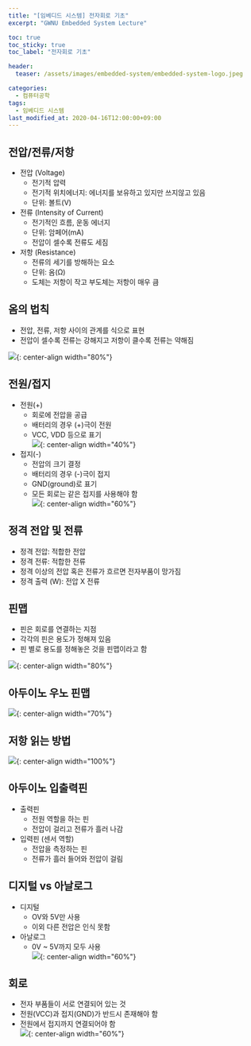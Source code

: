 ```yaml
---
title: "[임베디드 시스템] 전자회로 기초"
excerpt: "GWNU Embedded System Lecture"

toc: true
toc_sticky: true
toc_label: "전자회로 기초"

header:
  teaser: /assets/images/embedded-system/embedded-system-logo.jpeg

categories:
  - 컴퓨터공학
tags:
  - 임베디드 시스템
last_modified_at: 2020-04-16T12:00:00+09:00
---
```


## 전압/전류/저항
- 전압 (Voltage)
	- 전기적 압력
	- 전기적 위치에너지: 에너지를 보유하고 있지만 쓰지않고 있음
	- 단위: 볼트(V)
- 전류 (Intensity of Current)
	- 전기적인 흐름, 운동 에너지
	- 단위: 암페어(mA)
	- 전압이 셀수록 전류도 세짐
- 저항 (Resistance)
	- 전류의 세기를 방해하는 요소
	- 단위: 옴(Ω)
	- 도체는 저항이 작고 부도체는 저항이 매우 큼

## 옴의 법칙
- 전압, 전류, 저항 사이의 관계를 식으로 표현
- 전압이 셀수록 전류는 강해지고 저항이 클수록 전류는 약해짐  

![](https://eliotjang.github.io/assets/images/embedded-system/electronic-circuit-1.png){: center-align width="80%"}

## 전원/접지
- 전원(+)
	- 회로에 전압을 공급
	- 배터리의 경우 (+)극이 전원
	- VCC, VDD 등으로 표기  
	![](https://eliotjang.github.io/assets/images/embedded-system/electronic-circuit-2.png){: center-align width="40%"}
- 접지(-)
	- 전압의 크기 결정
	- 배터리의 경우 (-)극이 접지
	- GND(ground)로 표기
	- 모든 회로는 같은 접지를 사용해야 함  
	![](https://eliotjang.github.io/assets/images/embedded-system/electronic-circuit-3.png){: center-align width="60%"}  

## 정격 전압 및 전류
- 정격 전압: 적합한 전압
- 정격 전류: 적합한 전류
- 정격 이상의 전압 혹은 전류가 흐르면 전자부품이 망가짐
- 정격 출력 (W): 전압 X 전류

## 핀맵
- 핀은 회로를 연결하는 지점
- 각각의 핀은 용도가 정해져 있음
- 핀 별로 용도를 정해놓은 것을 핀맵이라고 함  

![](https://eliotjang.github.io/assets/images/embedded-system/electronic-circuit-4.png){: center-align width="80%"}

## 아두이노 우노 핀맵  

![](https://eliotjang.github.io/assets/images/embedded-system/electronic-circuit-5.png){: center-align width="70%"}

## 저항 읽는 방법  

![](https://eliotjang.github.io/assets/images/embedded-system/electronic-circuit-6.png){: center-align width="100%"}

## 아두이노 입출력핀
- 출력핀
	- 전원 역할을 하는 핀
	- 전압이 걸리고 전류가 흘러 나감
- 입력핀 (센서 역할)
	- 전압을 측정하는 핀
	- 전류가 흘러 들어와 전압이 걸림

## 디지털 vs 아날로그
- 디지털
	- OV와 5V만 사용
	- 이외 다른 전압은 인식 못함
- 아날로그
	- 0V ~ 5V까지 모두 사용  
	![](https://eliotjang.github.io/assets/images/embedded-system/electronic-circuit-7.png){: center-align width="60%"}

## 회로
- 전자 부품들이 서로 연결되어 있는 것
- 전원(VCC)과 접지(GND)가 반드시 존재해야 함
- 전원에서 접지까지 연결되어야 함  
![](https://eliotjang.github.io/assets/images/embedded-system/electronic-circuit-8.png){: center-align width="60%"}
















